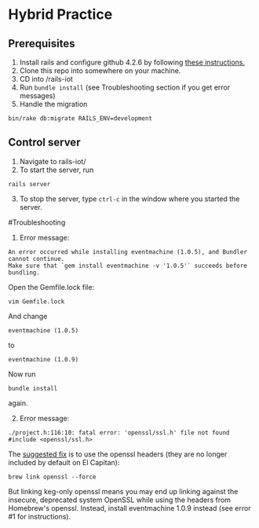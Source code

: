 # Hybrid Practice

## Prerequisites
1. Install rails and configure github 4.2.6 by following [these instructions.](https://gorails.com/setup/osx/10.11-el-capitan)
2. Clone this repo into <top directory> somewhere on your machine.
3. CD into <top directory>/rails-iot
4. Run ```bundle install``` (see Troubleshooting section if you get error messages)
3. Handle the migration
  ```
  bin/rake db:migrate RAILS_ENV=development
  ```
  
## Control server
1. Navigate to rails-iot/
2. To start the server, run
  ```
  rails server
  ```
3. To stop the server, type ```ctrl-c``` in the window where you started the server.

#Troubleshooting
1. Error message:

  ```
  An error occurred while installing eventmachine (1.0.5), and Bundler cannot continue.
  Make sure that `gem install eventmachine -v '1.0.5'` succeeds before bundling.
  ```

  Open the Gemfile.lock file:
  ```
  vim Gemfile.lock
  ```
  And change 
  ```
  eventmachine (1.0.5)
  ```
  to
  ```
  eventmachine (1.0.9)
  ```
  Now run 
  ```
  bundle install
  ```
  again.

2. Error message:
  ```
  ./project.h:116:10: fatal error: 'openssl/ssl.h' file not found
  #include <openssl/ssl.h>
  ```
  The [suggested fix](https://github.com/eventmachine/eventmachine/issues/643) is to use the openssl headers (they are no longer included by default on El Capitan):
  ```
  brew link openssl --force
  ```
  But linking keg-only openssl means you may end up linking against the insecure, deprecated system OpenSSL while using the headers from Homebrew's openssl. Instead, install eventmachine 1.0.9 instead (see error #1 for instructions).
  
